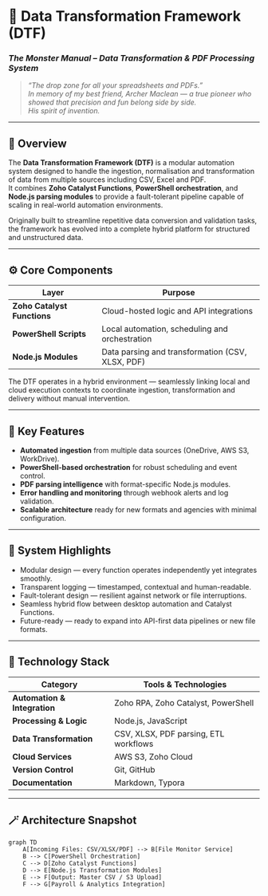 # 🧩 Data Transformation Framework (DTF)
### *The Monster Manual – Data Transformation & PDF Processing System*

> *“The drop zone for all your spreadsheets and PDFs.”*  
> *In memory of my best friend, Archer Maclean — a true pioneer who showed that precision and fun belong side by side.*   
*His spirit of invention.* 

---

## 📖 Overview

The **Data Transformation Framework (DTF)** is a modular automation system designed to handle the ingestion, normalisation and transformation of data from multiple sources including CSV, Excel and PDF.  
It combines **Zoho Catalyst Functions**, **PowerShell orchestration**, and **Node.js parsing modules** to provide a fault-tolerant pipeline capable of scaling in real-world automation environments.

Originally built to streamline repetitive data conversion and validation tasks, the framework has evolved into a complete hybrid platform for structured and unstructured data.

---

## ⚙️ Core Components

| Layer | Purpose |
|-------|----------|
| **Zoho Catalyst Functions** | Cloud-hosted logic and API integrations |
| **PowerShell Scripts** | Local automation, scheduling and orchestration |
| **Node.js Modules** | Data parsing and transformation (CSV, XLSX, PDF) |

The DTF operates in a hybrid environment — seamlessly linking local and cloud execution contexts to coordinate ingestion, transformation and delivery without manual intervention.

---

## 🧠 Key Features

- **Automated ingestion** from multiple data sources (OneDrive, AWS S3, WorkDrive).  
- **PowerShell-based orchestration** for robust scheduling and event control.  
- **PDF parsing intelligence** with format-specific Node.js modules.  
- **Error handling and monitoring** through webhook alerts and log validation.  
- **Scalable architecture** ready for new formats and agencies with minimal configuration.  

---

## 🧩 System Highlights

- Modular design — every function operates independently yet integrates smoothly.  
- Transparent logging — timestamped, contextual and human-readable.  
- Fault-tolerant design — resilient against network or file interruptions.  
- Seamless hybrid flow between desktop automation and Catalyst Functions.  
- Future-ready — ready to expand into API-first data pipelines or new file formats.

---

## 🧰 Technology Stack

| Category | Tools & Technologies |
|-----------|----------------------|
| **Automation & Integration** | Zoho RPA, Zoho Catalyst, PowerShell |
| **Processing & Logic** | Node.js, JavaScript |
| **Data Transformation** | CSV, XLSX, PDF parsing, ETL workflows |
| **Cloud Services** | AWS S3, Zoho Cloud |
| **Version Control** | Git, GitHub |
| **Documentation** | Markdown, Typora |

---

## 🪄 Architecture Snapshot

```mermaid
graph TD
    A[Incoming Files: CSV/XLSX/PDF] --> B[File Monitor Service]
    B --> C[PowerShell Orchestration]
    C --> D[Zoho Catalyst Functions]
    D --> E[Node.js Transformation Modules]
    E --> F[Output: Master CSV / S3 Upload]
    F --> G[Payroll & Analytics Integration]
